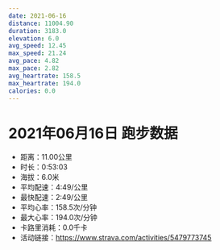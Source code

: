 ```yaml
---
date: 2021-06-16
distance: 11004.90
duration: 3183.0
elevation: 6.0
avg_speed: 12.45
max_speed: 21.24
avg_pace: 4.82
max_pace: 2.82
avg_heartrate: 158.5
max_heartrate: 194.0
calories: 0.0
---
```


# 2021年06月16日 跑步数据

- 距离：11.00公里
- 时长：0:53:03
- 海拔：6.0米
- 平均配速：4:49/公里
- 最快配速：2:49/公里
- 平均心率：158.5次/分钟
- 最大心率：194.0次/分钟
- 卡路里消耗：0.0千卡
- 活动链接：https://www.strava.com/activities/5479773745

